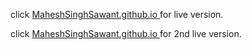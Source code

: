 click <a href="https://maheshsinghsawant.github.io/"> MaheshSinghSawant.github.io </a> for live version.

click <a href="https://maheshsinghsawant.github.io/index_other.html"> MaheshSinghSawant.github.io </a> for 2nd live version.
